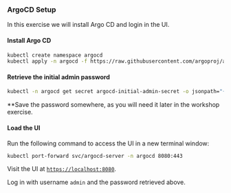### ArgoCD Setup

In this exercise we will install Argo CD and login in the UI.

#### Install Argo CD

```sh
kubectl create namespace argocd
kubectl apply -n argocd -f https://raw.githubusercontent.com/argoproj/argo-cd/stable/manifests/install.yaml
```

#### Retrieve the initial admin password

```sh
kubectl -n argocd get secret argocd-initial-admin-secret -o jsonpath="{.data.password}" | base64 -d
```

**Save the password somewhere, as you will need it later in the workshop exercise.

#### Load the UI

Run the following command to access the UI in a new terminal window:

```sh
kubectl port-forward svc/argocd-server -n argocd 8080:443
```

Visit the UI at [`https://localhost:8080`](https://localhost:8080).

Log in with username `admin` and the password retrieved above.
